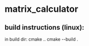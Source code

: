 # matrix_calculator  

## build instructions (linux):  

in build dir:
    cmake ..
    cmake --build .